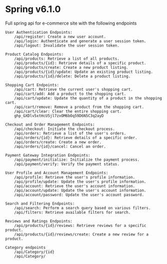 # Spring v6.1.0 
Full spring api for e-commerce site
with the following endpoints

    User Authentication Endpoints:
        /api/register: Create a new user account.
        /api/login: Authenticate and generate a user session token.
        /api/logout: Invalidate the user session token.

    Product Catalog Endpoints:
        /api/products: Retrieve a list of all products.
        /api/products/{id}: Retrieve details of a specific product.
        /api/products/create: Create a new product listing.
        /api/products/{id}/update: Update an existing product listing.
        /api/products/{id}/delete: Delete a product listing.

    Shopping Cart Endpoints:
        /api/cart: Retrieve the current user's shopping cart.
        /api/cart/add: Add a product to the shopping cart.
        /api/cart/update: Update the quantity of a product in the shopping cart.
        /api/cart/remove: Remove a product from the shopping cart.
        /api/cart/clear: Clear the entire shopping cart.
        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

    Checkout and Order Management Endpoints:
        /api/checkout: Initiate the checkout process.
        /api/orders: Retrieve a list of the user's orders.
        /api/orders/{id}: Retrieve details of a specific order.
        /api/orders/create: Create a new order.
        /api/orders/{id}/cancel: Cancel an order.

    Payment Gateway Integration Endpoints:
        /api/payment/initialize: Initialize the payment process.
        /api/payment/verify: Verify the payment status.

    User Profile and Account Management Endpoints:
        /api/profile: Retrieve the user's profile information.
        /api/profile/update: Update the user's profile information.
        /api/account: Retrieve the user's account information.
        /api/account/update: Update the user's account information.
        /api/account/password: Update the user's account password.

    Search and Filtering Endpoints:
        /api/search: Perform a search query based on various filters.
        /api/filters: Retrieve available filters for search.

    Reviews and Ratings Endpoints:
        /api/products/{id}/reviews: Retrieve reviews for a specific product.
        /api/products/{id}/reviews/create: Create a new review for a product.

    Category endpoints
        /api/Category/{id}
        /api/Category/
